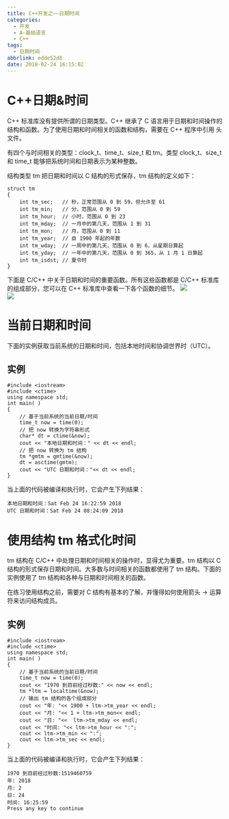 ```yaml
---
title: C++开发之——日期时间
categories:
  - 开发
  - A-基础语言
  - C++
tags:
  - 日期时间
abbrlink: edde52d8
date: 2018-02-24 16:15:02
---
```

# C++日期&时间  
C++ 标准库没有提供所谓的日期类型。C++ 继承了 C 语言用于日期和时间操作的结构和函数。为了使用日期和时间相关的函数和结构，需要在 C++ 程序中引用 <ctime> 头文件。

有四个与时间相关的类型：clock_t、time_t、size_t 和 tm。类型 clock_t、size_t 和 time_t 能够把系统时间和日期表示为某种整数。

结构类型 tm 把日期和时间以 C 结构的形式保存，tm 结构的定义如下：  

	struct tm 
	{
		int tm_sec;   // 秒，正常范围从 0 到 59，但允许至 61	
		int tm_min;   // 分，范围从 0 到 59
		int tm_hour;  // 小时，范围从 0 到 23
		int tm_mday;  // 一月中的第几天，范围从 1 到 31
		int tm_mon;   // 月，范围从 0 到 11
		int tm_year;  // 自 1900 年起的年数
		int tm_wday;  // 一周中的第几天，范围从 0 到 6，从星期日算起
		int tm_yday;  // 一年中的第几天，范围从 0 到 365，从 1 月 1 日算起
		int tm_isdst; // 夏令时
	}

<!--more--> 

下面是 C/C++ 中关于日期和时间的重要函数。所有这些函数都是 C/C++ 标准库的组成部分，您可以在 C++ 标准库中查看一下各个函数的细节。 
![][1]  
![][2]  
# 当前日期和时间  
下面的实例获取当前系统的日期和时间，包括本地时间和协调世界时（UTC）。  
## 实例  

	#include <iostream>
	#include <ctime> 
	using namespace std;
	int main( )
	{
		// 基于当前系统的当前日期/时间
		time_t now = time(0);
		// 把 now 转换为字符串形式
		char* dt = ctime(&now);
		cout << "本地日期和时间：" << dt << endl;
		// 把 now 转换为 tm 结构
		tm *gmtm = gmtime(&now);
		dt = asctime(gmtm);
		cout << "UTC 日期和时间："<< dt << endl;
	}
当上面的代码被编译和执行时，它会产生下列结果：  

	本地日期和时间：Sat Feb 24 16:22:59 2018 
	UTC 日期和时间：Sat Feb 24 08:24:09 2018
# 使用结构 tm 格式化时间  
tm 结构在 C/C++ 中处理日期和时间相关的操作时，显得尤为重要。tm 结构以 C 结构的形式保存日期和时间。大多数与时间相关的函数都使用了 tm 结构。下面的实例使用了 tm 结构和各种与日期和时间相关的函数。

在练习使用结构之前，需要对 C 结构有基本的了解，并懂得如何使用箭头 -> 运算符来访问结构成员。  
## 实例 

	#include <iostream>
	#include <ctime> 
	using namespace std;
	int main( )
	{
		// 基于当前系统的当前日期/时间
		time_t now = time(0);
		cout << "1970 到目前经过秒数:" << now << endl;
		tm *ltm = localtime(&now);
		// 输出 tm 结构的各个组成部分
		cout << "年: "<< 1900 + ltm->tm_year << endl;
		cout << "月: "<< 1 + ltm->tm_mon<< endl;
		cout << "日: "<<  ltm->tm_mday << endl;
		cout << "时间: "<< ltm->tm_hour << ":";
		cout << ltm->tm_min << ":";
		cout << ltm->tm_sec << endl;
	}
当上面的代码被编译和执行时，它会产生下列结果：  

	1970 到目前经过秒数:1519460759
	年: 2018
	月: 2
	日: 24
	时间: 16:25:59
	Press any key to continue



 

[1]: https://jsd.onmicrosoft.cn/gh/PGzxc/CDN/blog-image/cpp-time-1.png
[2]: https://jsd.onmicrosoft.cn/gh/PGzxc/CDN/blog-image/cpp-time-2.png 

